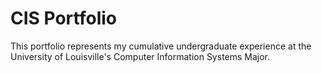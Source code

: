 # CIS Portfolio

This portfolio represents my cumulative undergraduate experience at the University of Louisville's Computer Information Systems Major. 
